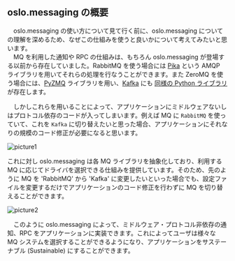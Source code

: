 ## oslo.messaging の概要
　oslo.messaging の使い方について見て行く前に、oslo.messaging についての理解を深めるため、なぜこの仕組みを使うと良いかについて考えてみたいと思います。  
　MQ を利用した通知や RPC の仕組みは、もちろん oslo.messaging が登場する以前から存在していました。RabbitMQ を使う場合には [Pika](https://github.com/pika/pika) という AMQP ライブラリを用いてそれらの処理を行なうことができます。また ZeroMQ を使う場合には、[PyZMQ](https://github.com/zeromq/pyzmq) ライブラリを用い、[Kafka](http://kafka.apache.org/) にも [同様の Python ライブラリ](http://zeromq.org/) が存在します。  
  
　しかしこれらを用いることによって、アプリケーションにミドルウェアないしはプロトコル依存のコードが入ってしまいます。例えば MQ に `RabbitMQ` を使っていて、これを `Kafka` に切り替えたいと思った場合、アプリケーションにそれなりの規模のコード修正が必要になると思います。  

![picture1](https://github.com/userlocalhost2000/draft-codezine-oslo.messaging/blob/master/img/picture1.png?raw=true)

  これに対し oslo.messaging は各 MQ ライブラリを抽象化しており、利用する MQ に応じてドライバを選択できる仕組みを提供しています。そのため、先のように MQ を 'RabbitMQ' から 'Kafka' に変更したいといった場合でも、設定ファイルを変更するだけでアプリケーションのコード修正を行わずに MQ を切り替えることができます。  

![picture2](https://github.com/userlocalhost2000/draft-codezine-oslo.messaging/blob/master/img/picture2.png?raw=true)

　このように oslo.messaging によって、ミドルウェア・プロトコル非依存の通知、RPC をアプリケーションに実装できます。これによってユーザは様々な MQ システムを選択することができるようになり、アプリケーションをサステーナブル (Sustainable) にすることができます。  
